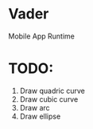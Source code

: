 # Vader
Mobile App Runtime

# TODO:
1. Draw quadric curve
2. Draw cubic curve
3. Draw arc
4. Draw ellipse
